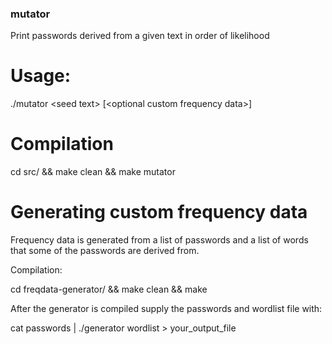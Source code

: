### mutator
Print passwords derived from a given text in order of likelihood

# Usage:
./mutator \<seed text\> \[\<optional custom frequency data\>\]

# Compilation
cd src/ && make clean && make mutator

# Generating custom frequency data
Frequency data is generated from a list of passwords and a list of words that
some of the passwords are derived from.

Compilation:

cd freqdata-generator/ && make clean && make

After the generator is compiled supply the passwords and wordlist file with:

cat passwords | ./generator wordlist > your_output_file
